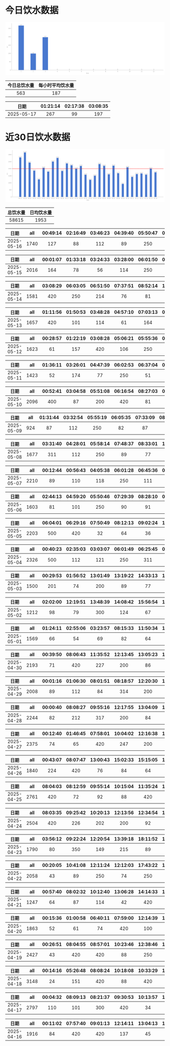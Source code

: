 # 今日饮水数据

<div align=center>
<img src="today.png" style="zoom: 100%;" />

| 今日总饮水量 | 每小时平均饮水量 |
| :----: | :----: |
| 563 | 187 |
</div>

| 日期 | 01:21:14 | 02:17:38 | 03:08:35 |
| :----: | :----: | :----: | :----: |
| 2025-05-17 | 267 | 99 | 197 |

# 近30日饮水数据

<div align=center>
<img src="30.png"style="zoom: 100%;" />

| 总饮水量 | 日均饮水量 |
| :----: | :----: |
| 58615 | 1953 |
</div>

| 日期 | all | 00:49:14 | 02:16:49 | 03:46:23 | 04:39:40 | 05:50:47 | 06:12:26 | 07:21:34 | 09:28:53 | 18:50:25 | 20:49:28 | 20:49:35 | 22:01:06 | 22:56:24 |
| :----: | :----: | :----: | :----: | :----: | :----: | :----: | :----: | :----: | :----: | :----: | :----: | :----: | :----: | :----: |
| 2025-05-16 | 1740 | 127 | 88 | 112 | 89 | 250 | 98 | 102 | 88 | 300 | 56 | 102 | 227 | 101 |

| 日期 | all | 00:01:07 | 01:33:18 | 03:24:33 | 03:28:00 | 06:01:50 | 07:50:01 | 09:41:00 | 15:23:18 | 16:43:32 | 18:28:09 | 20:24:42 | 21:19:23 | 21:57:31 | 22:32:47 |
| :----: | :----: | :----: | :----: | :----: | :----: | :----: | :----: | :----: | :----: | :----: | :----: | :----: | :----: | :----: | :----: |
| 2025-05-15 | 2016 | 164 | 78 | 56 | 114 | 250 | 79 | 66 | 44 | 53 | 300 | 211 | 67 | 420 | 114 |

| 日期 | all | 03:08:29 | 06:03:05 | 06:51:50 | 07:37:51 | 08:52:14 | 17:18:00 | 18:01:04 | 18:42:10 | 20:35:46 | 20:54:41 | 22:45:16 |
| :----: | :----: | :----: | :----: | :----: | :----: | :----: | :----: | :----: | :----: | :----: | :----: | :----: |
| 2025-05-14 | 1581 | 420 | 250 | 214 | 76 | 81 | 63 | 200 | 65 | 77 | 112 | 23 |

| 日期 | all | 01:11:56 | 01:50:53 | 03:48:28 | 04:57:10 | 07:03:13 | 07:15:36 | 09:34:53 | 19:30:08 | 20:37:30 | 22:23:16 | 23:17:25 |
| :----: | :----: | :----: | :----: | :----: | :----: | :----: | :----: | :----: | :----: | :----: | :----: | :----: |
| 2025-05-13 | 1657 | 420 | 101 | 114 | 61 | 164 | 121 | 64 | 300 | 89 | 109 | 114 |

| 日期 | all | 00:28:57 | 01:22:19 | 03:08:28 | 05:06:21 | 05:55:36 | 07:13:25 | 07:44:14 | 09:24:03 | 17:20:42 | 19:34:19 | 20:32:06 | 22:33:40 | 22:43:12 |
| :----: | :----: | :----: | :----: | :----: | :----: | :----: | :----: | :----: | :----: | :----: | :----: | :----: | :----: | :----: |
| 2025-05-12 | 1623 | 61 | 157 | 420 | 106 | 250 | 84 | 76 | 44 | 79 | 56 | 87 | 126 | 77 |

| 日期 | all | 01:36:11 | 03:26:01 | 04:47:39 | 06:02:53 | 06:37:04 | 06:57:32 | 09:23:18 | 14:24:36 | 18:17:13 | 20:51:18 |
| :----: | :----: | :----: | :----: | :----: | :----: | :----: | :----: | :----: | :----: | :----: | :----: |
| 2025-05-11 | 1423 | 52 | 174 | 77 | 250 | 51 | 420 | 34 | 83 | 200 | 82 |

| 日期 | all | 00:52:41 | 03:04:58 | 05:51:08 | 06:16:54 | 08:27:03 | 09:30:20 | 16:31:14 | 19:52:53 | 20:37:47 | 21:05:15 | 22:21:23 | 22:51:02 | 23:00:54 | 23:47:50 |
| :----: | :----: | :----: | :----: | :----: | :----: | :----: | :----: | :----: | :----: | :----: | :----: | :----: | :----: | :----: | :----: |
| 2025-05-10 | 2096 | 400 | 87 | 200 | 420 | 81 | 84 | 67 | 300 | 52 | 47 | 131 | 87 | 73 | 67 |

| 日期 | all | 01:31:44 | 03:32:54 | 05:55:19 | 06:05:35 | 07:33:09 | 08:32:51 | 09:29:29 | 16:30:40 | 20:32:23 |
| :----: | :----: | :----: | :----: | :----: | :----: | :----: | :----: | :----: | :----: | :----: |
| 2025-05-09 | 924 | 87 | 112 | 250 | 82 | 87 | 88 | 74 | 82 | 62 |

| 日期 | all | 03:31:40 | 04:28:01 | 05:58:14 | 07:48:37 | 08:33:01 | 17:38:43 | 18:01:58 | 19:30:02 | 20:39:09 | 22:52:12 |
| :----: | :----: | :----: | :----: | :----: | :----: | :----: | :----: | :----: | :----: | :----: | :----: |
| 2025-05-08 | 1677 | 311 | 112 | 250 | 89 | 77 | 57 | 200 | 82 | 99 | 400 |

| 日期 | all | 00:12:44 | 00:56:43 | 04:05:38 | 06:01:28 | 06:45:36 | 07:52:03 | 09:16:46 | 18:00:42 | 18:19:59 | 19:01:20 | 19:26:27 | 22:12:44 | 23:24:14 |
| :----: | :----: | :----: | :----: | :----: | :----: | :----: | :----: | :----: | :----: | :----: | :----: | :----: | :----: | :----: |
| 2025-05-07 | 2210 | 89 | 110 | 118 | 250 | 111 | 82 | 97 | 300 | 67 | 87 | 79 | 400 | 420 |

| 日期 | all | 02:44:13 | 04:59:20 | 05:50:46 | 07:29:39 | 08:28:10 | 09:23:43 | 16:58:25 | 17:42:51 | 20:23:49 | 21:02:45 | 21:19:59 | 22:49:25 |
| :----: | :----: | :----: | :----: | :----: | :----: | :----: | :----: | :----: | :----: | :----: | :----: | :----: | :----: |
| 2025-05-06 | 1603 | 81 | 101 | 250 | 90 | 91 | 71 | 61 | 200 | 98 | 86 | 420 | 54 |

| 日期 | all | 06:04:01 | 06:29:16 | 07:50:49 | 08:12:13 | 09:02:24 | 16:42:31 | 17:41:24 | 18:55:28 | 19:24:39 | 20:46:08 | 22:32:40 | 23:20:09 |
| :----: | :----: | :----: | :----: | :----: | :----: | :----: | :----: | :----: | :----: | :----: | :----: | :----: | :----: |
| 2025-05-05 | 2203 | 500 | 420 | 32 | 64 | 36 | 74 | 300 | 87 | 48 | 420 | 177 | 45 |

| 日期 | all | 00:40:23 | 02:35:03 | 03:03:07 | 06:01:49 | 06:25:45 | 08:25:50 | 09:10:36 | 13:20:50 | 16:31:38 | 17:12:54 | 17:27:09 | 18:24:10 | 20:37:07 |
| :----: | :----: | :----: | :----: | :----: | :----: | :----: | :----: | :----: | :----: | :----: | :----: | :----: | :----: | :----: |
| 2025-05-04 | 2326 | 500 | 112 | 121 | 250 | 311 | 64 | 96 | 101 | 82 | 100 | 87 | 82 | 420 |

| 日期 | all | 00:29:53 | 01:56:52 | 13:01:49 | 13:19:22 | 14:33:13 | 15:03:08 | 15:50:10 | 16:43:11 | 20:38:13 |
| :----: | :----: | :----: | :----: | :----: | :----: | :----: | :----: | :----: | :----: | :----: |
| 2025-05-03 | 1500 | 201 | 74 | 200 | 89 | 77 | 420 | 61 | 78 | 300 |

| 日期 | all | 02:02:00 | 12:19:51 | 13:48:39 | 14:08:42 | 15:56:54 | 17:02:44 | 19:45:10 | 20:29:00 | 23:51:05 |
| :----: | :----: | :----: | :----: | :----: | :----: | :----: | :----: | :----: | :----: | :----: |
| 2025-05-02 | 1212 | 98 | 79 | 300 | 124 | 67 | 101 | 61 | 82 | 300 |

| 日期 | all | 01:24:11 | 02:55:06 | 03:23:57 | 08:15:33 | 11:50:34 | 12:37:57 | 13:15:31 | 14:14:23 | 15:07:22 | 16:30:41 | 21:16:08 | 21:33:56 | 21:51:52 | 22:29:58 | 22:53:07 | 23:35:35 |
| :----: | :----: | :----: | :----: | :----: | :----: | :----: | :----: | :----: | :----: | :----: | :----: | :----: | :----: | :----: | :----: | :----: | :----: |
| 2025-05-01 | 1569 | 66 | 54 | 69 | 82 | 64 | 200 | 58 | 33 | 87 | 67 | 300 | 83 | 132 | 87 | 110 | 77 |

| 日期 | all | 00:39:50 | 08:06:43 | 11:35:52 | 12:13:45 | 13:05:23 | 13:46:35 | 15:48:46 | 19:51:07 | 20:44:22 | 21:48:56 | 22:00:26 | 23:08:09 |
| :----: | :----: | :----: | :----: | :----: | :----: | :----: | :----: | :----: | :----: | :----: | :----: | :----: | :----: |
| 2025-04-30 | 2193 | 71 | 420 | 227 | 200 | 86 | 91 | 420 | 72 | 300 | 103 | 116 | 87 |

| 日期 | all | 00:01:16 | 01:06:30 | 08:01:51 | 08:18:57 | 12:20:30 | 13:21:16 | 14:59:03 | 17:03:46 | 18:43:21 | 21:32:37 | 22:16:15 |
| :----: | :----: | :----: | :----: | :----: | :----: | :----: | :----: | :----: | :----: | :----: | :----: | :----: |
| 2025-04-29 | 2008 | 89 | 112 | 84 | 314 | 200 | 184 | 97 | 124 | 420 | 300 | 84 |

| 日期 | all | 00:00:40 | 08:08:27 | 09:55:16 | 12:17:55 | 13:04:09 | 15:10:59 | 15:45:50 | 16:55:52 | 17:38:53 | 18:53:47 | 19:35:12 | 22:23:06 | 22:47:54 | 23:21:55 |
| :----: | :----: | :----: | :----: | :----: | :----: | :----: | :----: | :----: | :----: | :----: | :----: | :----: | :----: | :----: | :----: |
| 2025-04-28 | 2244 | 82 | 212 | 317 | 200 | 84 | 241 | 191 | 160 | 87 | 94 | 88 | 300 | 114 | 74 |

| 日期 | all | 00:12:40 | 01:46:45 | 07:58:01 | 10:04:02 | 12:16:38 | 13:03:48 | 13:35:08 | 14:20:51 | 16:04:28 | 17:34:36 | 18:49:00 | 19:12:31 | 20:17:58 | 22:05:02 | 23:51:05 |
| :----: | :----: | :----: | :----: | :----: | :----: | :----: | :----: | :----: | :----: | :----: | :----: | :----: | :----: | :----: | :----: | :----: |
| 2025-04-27 | 2375 | 74 | 65 | 420 | 247 | 200 | 86 | 93 | 420 | 87 | 91 | 67 | 110 | 67 | 250 | 98 |

| 日期 | all | 00:43:07 | 08:07:47 | 13:00:43 | 15:02:33 | 15:15:05 | 17:29:53 | 19:45:11 | 21:46:57 | 22:20:53 |
| :----: | :----: | :----: | :----: | :----: | :----: | :----: | :----: | :----: | :----: | :----: |
| 2025-04-26 | 1840 | 224 | 420 | 76 | 84 | 64 | 420 | 220 | 250 | 82 |

| 日期 | all | 08:04:03 | 08:12:59 | 09:55:14 | 10:15:04 | 11:35:24 | 12:14:15 | 13:07:41 | 14:46:28 | 15:31:12 | 17:33:51 | 20:20:11 | 21:25:17 | 23:52:46 |
| :----: | :----: | :----: | :----: | :----: | :----: | :----: | :----: | :----: | :----: | :----: | :----: | :----: | :----: | :----: |
| 2025-04-25 | 2761 | 420 | 72 | 92 | 88 | 420 | 200 | 173 | 81 | 194 | 87 | 420 | 400 | 114 |

| 日期 | all | 08:03:35 | 09:25:42 | 10:20:13 | 12:13:56 | 12:34:54 | 13:07:08 | 15:04:10 | 15:48:24 | 17:38:43 | 18:46:15 | 19:50:14 | 21:03:53 |
| :----: | :----: | :----: | :----: | :----: | :----: | :----: | :----: | :----: | :----: | :----: | :----: | :----: | :----: |
| 2025-04-24 | 2504 | 420 | 226 | 202 | 200 | 92 | 167 | 73 | 110 | 202 | 200 | 212 | 400 |

| 日期 | all | 03:56:12 | 09:22:24 | 12:20:54 | 13:39:18 | 18:11:52 | 19:26:30 | 21:15:33 | 21:57:14 | 22:40:53 | 23:18:00 | 23:43:18 |
| :----: | :----: | :----: | :----: | :----: | :----: | :----: | :----: | :----: | :----: | :----: | :----: | :----: |
| 2025-04-23 | 1790 | 80 | 350 | 149 | 215 | 89 | 67 | 300 | 320 | 89 | 47 | 84 |

| 日期 | all | 00:20:05 | 10:41:08 | 12:11:24 | 12:12:03 | 17:43:22 | 19:32:52 | 20:21:31 | 21:54:52 | 23:36:53 |
| :----: | :----: | :----: | :----: | :----: | :----: | :----: | :----: | :----: | :----: | :----: |
| 2025-04-22 | 2058 | 43 | 89 | 250 | 74 | 250 | 420 | 420 | 420 | 92 |

| 日期 | all | 00:57:40 | 08:02:32 | 10:12:40 | 13:06:28 | 14:14:33 | 15:13:19 | 16:50:25 | 18:46:36 | 21:39:06 | 21:44:11 | 21:58:17 | 22:45:54 |
| :----: | :----: | :----: | :----: | :----: | :----: | :----: | :----: | :----: | :----: | :----: | :----: | :----: | :----: |
| 2025-04-21 | 1247 | 64 | 87 | 114 | 42 | 420 | 43 | 34 | 101 | 87 | 97 | 102 | 56 |

| 日期 | all | 00:15:36 | 01:00:58 | 06:40:11 | 07:59:00 | 12:14:39 | 13:08:55 | 14:10:10 | 14:46:36 | 15:13:11 | 17:46:43 | 22:51:45 | 23:33:13 |
| :----: | :----: | :----: | :----: | :----: | :----: | :----: | :----: | :----: | :----: | :----: | :----: | :----: | :----: |
| 2025-04-20 | 1863 | 52 | 61 | 74 | 420 | 100 | 212 | 86 | 67 | 34 | 420 | 250 | 87 |

| 日期 | all | 00:26:51 | 08:04:55 | 08:57:01 | 10:23:46 | 12:38:46 | 17:33:18 | 18:45:52 | 19:20:30 | 22:13:31 | 22:15:00 | 23:32:42 |
| :----: | :----: | :----: | :----: | :----: | :----: | :----: | :----: | :----: | :----: | :----: | :----: | :----: |
| 2025-04-19 | 2427 | 43 | 420 | 420 | 88 | 250 | 99 | 84 | 420 | 300 | 236 | 67 |

| 日期 | all | 00:14:16 | 05:26:48 | 08:08:24 | 10:18:08 | 10:33:29 | 12:20:17 | 13:04:07 | 13:54:09 | 14:43:16 | 17:34:53 | 18:16:34 | 18:48:04 | 21:29:19 | 21:33:32 | 22:09:26 | 23:10:50 | 23:54:55 |
| :----: | :----: | :----: | :----: | :----: | :----: | :----: | :----: | :----: | :----: | :----: | :----: | :----: | :----: | :----: | :----: | :----: | :----: | :----: |
| 2025-04-18 | 3148 | 24 | 151 | 420 | 88 | 420 | 300 | 56 | 34 | 219 | 86 | 211 | 420 | 300 | 143 | 92 | 84 | 100 |

| 日期 | all | 00:04:32 | 08:09:13 | 08:21:37 | 09:30:53 | 10:13:57 | 12:14:46 | 13:02:47 | 14:42:07 | 15:45:46 | 16:23:09 | 18:08:15 | 18:08:23 | 20:01:11 | 21:12:28 | 21:34:17 | 23:48:36 |
| :----: | :----: | :----: | :----: | :----: | :----: | :----: | :----: | :----: | :----: | :----: | :----: | :----: | :----: | :----: | :----: | :----: | :----: |
| 2025-04-17 | 2797 | 110 | 101 | 300 | 420 | 34 | 100 | 102 | 87 | 111 | 76 | 190 | 230 | 420 | 300 | 145 | 71 |

| 日期 | all | 00:11:02 | 07:57:40 | 09:01:13 | 12:14:11 | 13:04:13 | 15:02:01 | 16:34:42 | 17:13:21 | 21:00:23 | 21:37:10 | 23:10:21 |
| :----: | :----: | :----: | :----: | :----: | :----: | :----: | :----: | :----: | :----: | :----: | :----: | :----: |
| 2025-04-16 | 1916 | 84 | 420 | 420 | 137 | 45 | 110 | 89 | 87 | 300 | 110 | 114 |


